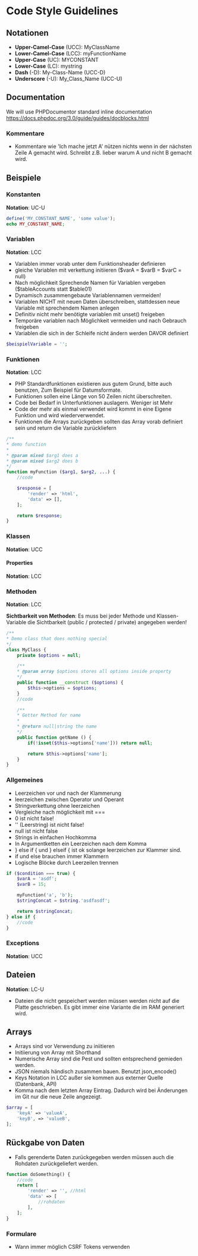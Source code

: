 # Code Style Guidelines

## Notationen
- **Upper-Camel-Case** (UCC): MyClassName
- **Lower-Camel-Case** (LCC): myFunctionName
- **Upper-Case** (UC): MYCONSTANT
- **Lower-Case** (LC): mystring
- **Dash** (-D): My-Class-Name (UCC-D)
- **Underscore** (-U): My_Class_Name (UCC-U)

## Documentation
We will use PHPDocumentor standard inline documentation  
https://docs.phpdoc.org/3.0/guide/guides/docblocks.html


### Kommentare
- Kommentare wie 'Ich mache jetzt A' nützen nichts wenn in der nächsten Zeile A gemacht wird. Schreibt z.B. lieber warum A und nicht B gemacht wird.

## Beispiele

### Konstanten
**Notation**: UC-U 
```php
define('MY_CONSTANT_NAME', 'some value');
echo MY_CONSTANT_NAME;
```

### Variablen
**Notation**: LCC 
- Variablen immer vorab unter dem Funktionsheader definieren
- gleiche Variablen mit verkettung initiieren ($varA = $varB = $varC = null)
- Nach möglichkeit Sprechende Namen für Variablen vergeben ($tableAccounts statt $table01)
- Dynamisch zusammengebaute Variablennamen vermeiden!
- Variablen NICHT mit neuen Daten überschreiben, stattdessen neue Variable mit sprechendem Namen anlegen
- Definitiv nicht mehr benötigte variablen mit unset() freigeben
- Temporäre variablen nach Möglichkeit vermeiden und nach Gebrauch freigeben
- Variablen die sich in der Schleife nicht ändern werden DAVOR definiert

```php
$beispielVariable = '';
```

### Funktionen
**Notation**: LCC  
- PHP Standardfunktionen existieren aus gutem Grund, bitte auch benutzen, Zum Beispiel für Datumsformate.  
- Funktionen sollen eine Länge von 50 Zeilen nicht überschreiten.  
- Code bei Bedarf in Unterfunktionen auslagern. Weniger ist Mehr  
- Code der mehr als einmal verwendet wird kommt in eine Eigene Funktion und wird wiederverwendet.
- Funktionen die Arrays zurückgeben sollten das Array vorab definiert sein und return die Variable zurückliefern

```php
/**
* demo function
*
* @param mixed $arg1 does a
* @param mixed $arg2 does b
*/
function myFunction ($arg1, $arg2, ...) {
	//code

	$response = [
		'render' => 'html',
		'data' => [],
	];

	return $response;
}
```

### Klassen
**Notation**: UCC
#### Properties
**Notation**: LCC
### Methoden
**Notation**: LCC

**Sichtbarkeit von Methoden**: Es muss bei jeder Methode und Klassen-Variable die Sichtbarkeit (public / protected / private) angegeben werden!


```php
/**
* Demo class that does nothing special
*/
class MyClass {
	private $options = null;

	/**
	* @param array $options stores all options inside property
	*/
	public function __construct ($options) {
		$this->options = $options;
	}
	//code

	/**
	* Getter Method for name
	* 
	* @return null|string the name
	*/
	public function getName () {
		if(!isset($this->options['name'])) return null;

		return $this->options['name'];
	}
}  
```

### Allgemeines
- Leerzeichen vor und nach der Klammerung
- leerzeichen zwischen Operator und Operant
- Stringverkettung ohne leerzeichen
- Vergleiche nach möglichkeit mit ===
- 0 ist nicht false!
- '' (Leerstring) ist nicht false!
- null ist nicht false
- Strings in einfachen Hochkomma
- In Argumentketten ein Leerzeichen nach dem Komma
- } else if { und } elseif { ist ok solange leerzeichen zur Klammer sind.
- if und else brauchen immer Klammern
- Logische Blöcke durch Leerzeilen trennen
 
```php
if ($condition === true) {
	$varA = 'asdf';
	$varB = 15;

	myFunction('a', 'b');
	$stringConcat = $string.'asdfasdf';

	return $stringConcat;
} else if {
	//code
}
```

### Exceptions
**Notation**: UCC

## Dateien
**Notation**: LC-U
- Dateien die nicht gespeichert werden müssen werden nicht auf die Platte geschrieben. Es gibt immer eine Variante die im RAM generiert wird.

## Arrays
- Arrays sind vor Verwendung zu iniitieren
- Initiierung von Array mit Shorthand
- Numerische Array sind die Pest und sollten entsprechend gemieden werden.
- JSON niemals händisch zusammen bauen. Benutzt json_encode()
- Keys Notation in LCC außer sie kommen aus externer Quelle (Datenbank, API)
- Komma nach dem letzten Array Eintrag. Dadurch wird bei Änderungen im Git nur die neue Zeile angezeigt.
```php
$array = [
	'keyA' => 'valueA',
	'keyB', => 'valueB',
];
```

## Rückgabe von Daten
- Falls gerenderte Daten zurückgegeben werden müssen auch die Rohdaten zurückgeliefert werden.

```php
function doSomething() {
	//code
	return [
		'render' => '', //html
		'data' => [
			//rohdaten
		],
	];
}
```

### Formulare
- Wann immer möglich CSRF Tokens verwenden

